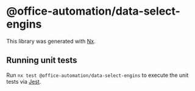 # @office-automation/data-select-engins

This library was generated with [Nx](https://nx.dev).

## Running unit tests

Run `nx test @office-automation/data-select-engins` to execute the unit tests via [Jest](https://jestjs.io).
